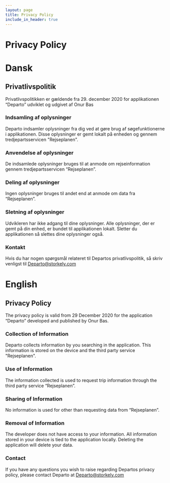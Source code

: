 ```yaml
---
layout: page
title: Privacy Policy
include_in_header: true
---
```


# Privacy Policy

# Dansk
## Privatlivspolitik
Privatlivspolitikken er gældende fra 29. december 2020 for applikationen “Departo” udviklet og udgivet af Onur Bas
### Indsamling af oplysninger
Departo indsamler oplysninger fra dig ved at gøre brug af søgefunktionerne i applikationen. Disse oplysninger er gemt lokalt på enheden og gennem tredjepartsservicen "Rejseplanen".
### Anvendelse af oplysninger
De indsamlede oplysninger bruges til at anmode om rejseinformation gennem tredjepartsservicen “Rejseplanen”.
### Deling af oplysninger
Ingen oplysninger bruges til andet end at anmode om data fra “Rejseplanen”.
### Sletning af oplysninger
Udvikleren har ikke adgang til dine oplysninger. Alle oplysninger, der er gemt på din enhed, er bundet til applikationen lokalt. Sletter du applikationen så slettes dine oplysninger også.
### Kontakt
Hvis du har nogen spørgsmål relateret til Departos privatlivspolitik, så skriv venligst til Departo@storkely.com

# English
## Privacy Policy
The privacy policy is valid from 29 December 2020 for the application “Departo” developed and published by Onur Bas.
### Collection of Information
Departo collects information by you searching in the application. This information is stored on the device and the third party service "Rejseplanen".
### Use of Information
The information collected is used to request trip information through the third party service “Rejseplanen”.
### Sharing of Information
No information is used for other than requesting data from “Rejseplanen”.
### Removal of Information
The developer does not have access to your information. All information stored in your device is tied to the application locally. Deleting the application will delete your data.
### Contact
If you have any questions you wish to raise regarding Departos privacy policy, please contact Departo at Departo@storkely.com
